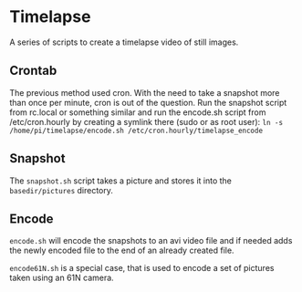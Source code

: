 # Timelapse

A series of scripts to create a timelapse video of still images.

## Crontab

The previous method used cron. With the need to take a snapshot more than once per minute, cron is out of the question. Run the snapshot script from rc.local or something similar and run the encode.sh script from /etc/cron.hourly by creating a symlink there (sudo or as root user): `ln -s /home/pi/timelapse/encode.sh /etc/cron.hourly/timelapse_encode`

## Snapshot

The `snapshot.sh` script takes a picture and stores it into the `basedir/pictures` directory.

## Encode

`encode.sh` will encode the snapshots to an avi video file and if needed adds the newly encoded file to the end of an already created file.

`encode61N.sh` is a special case, that is used to encode a set of pictures taken using an 61N camera.